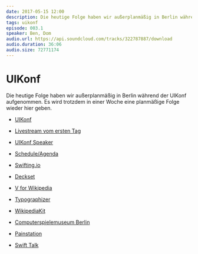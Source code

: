 ```yaml
---
date: 2017-05-15 12:00
description: Die heutige Folge haben wir außerplanmäßig in Berlin während der UIKonf aufgenommen.
tags: uikonf
episode: 003.1
speaker: Ben, Dom
audio.url: https://api.soundcloud.com/tracks/322787887/download
audio.duration: 36:06
audio.size: 72771174
---
```

# UIKonf

Die heutige Folge haben wir außerplanmäßig in Berlin während der UIKonf aufgenommen. 
Es wird trotzdem in einer Woche eine planmäßige Folge wieder hier geben.

- [UIKonf](http://www.uikonf.com/)
- [Livestream vom ersten Tag](https://www.youtube.com/watch?v=OXJJIjbkN-w)
- [UIKonf Speaker](http://www.uikonf.com/speakers)
- [Schedule/Agenda](http://www.uikonf.com/#schedule)

- [Swifting.io](https://swifting.io/)
- [Deckset](https://www.decksetapp.com/)
- [V for Wikipedia](http://v-for-wiki.com/)
- [Typographizer](https://github.com/frankrausch/Typographizer)
- [WikipediaKit](https://github.com/Raureif/WikipediaKit)
 
- [Computerspielemuseum Berlin](http://www.computerspielemuseum.de/)
- [Painstation](https://www.youtube.com/watch?v=6bm7fLcj5UI)
- [Swift Talk](https://talk.objc.io/)
